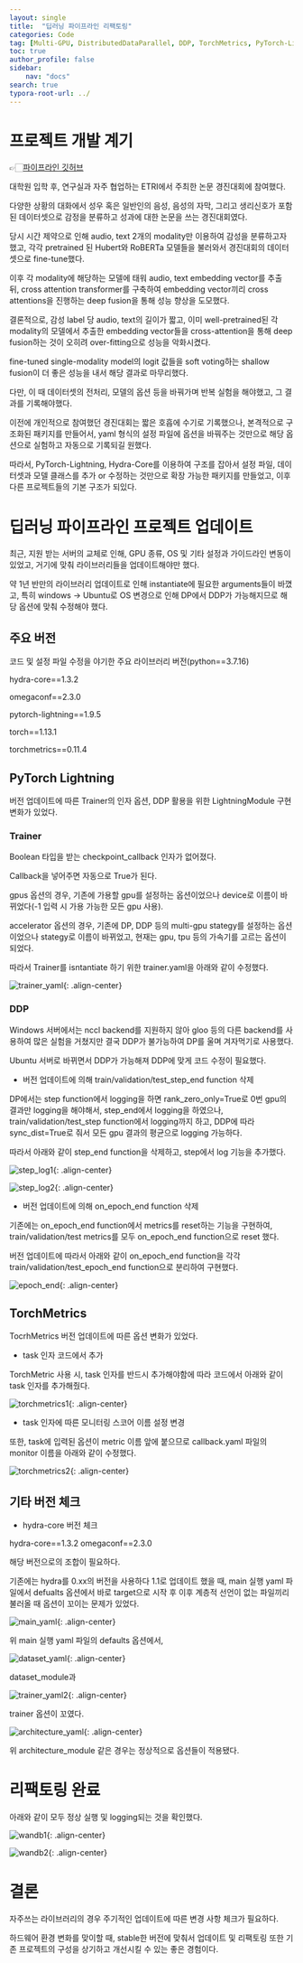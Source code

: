 ```yaml
---
layout: single
title:  "딥러닝 파이프라인 리팩토링"
categories: Code
tag: [Multi-GPU, DistributedDataParallel, DDP, TorchMetrics, PyTorch-Lightning, Hydra-core, TorchMetrics, PyTorch]
toc: true
author_profile: false
sidebar:
    nav: "docs"
search: true
typora-root-url: ../
---
```




#  프로젝트 개발 계기

👉🏻[파이프라인 깃허브](https://github.com/DimensionSTP/multimodal-transformer "처음으로 구조화한 딥러닝 파이프라인")

대학원 입학 후, 연구실과 자주 협업하는 ETRI에서 주최한 논문 경진대회에 참여했다.

다양한 상황의 대화에서 성우 혹은 일반인의 음성, 음성의 자막, 그리고 생리신호가 포함된 데이터셋으로 감정을 분류하고 성과에 대한 논문을 쓰는 경진대회였다.

당시 시간 제약으로 인해 audio, text 2개의 modality만 이용하여 감성을 분류하고자 했고, 각각 pretrained 된 Hubert와 RoBERTa 모델들을 불러와서 경진대회의 데이터셋으로 fine-tune했다. 

이후 각 modality에 해당하는 모델에 태워 audio, text embedding vector를 추출 뒤, cross attention transformer를 구축하여 embedding vector끼리 cross attentions을 진행하는 deep fusion을 통해 성능 향상을 도모했다.

결론적으로, 감성 label 당 audio, text의 길이가 짧고, 이미 well-pretrained된 각 modality의 모델에서 추출한 embedding vector들을 cross-attention을 통해 deep fusion하는 것이 오히려 over-fitting으로 성능을 악화시켰다.

fine-tuned single-modality model의 logit 값들을 soft voting하는 shallow fusion이 더 좋은 성능을 내서 해당 결과로 마무리했다.



다만, 이 때 데이터셋의 전처리, 모델의 옵션 등을 바꿔가며 반복 실험을 해야했고, 그 결과를 기록해야했다.

이전에 개인적으로 참여했던 경진대회는 짧은 호흡에 수기로 기록했으나, 본격적으로 구조화된 패키지를 만들어서, yaml 형식의 설정 파일에 옵션을 바꿔주는 것만으로 해당 옵션으로 실험하고 자동으로 기록되길 원했다.

따라서, PyTorch-Lightning, Hydra-Core를 이용하여 구조를 잡아서 설정 파일, 데이터셋과 모델 클래스를 추가 or 수정하는 것만으로 확장 가능한 패키지를 만들었고, 이후 다른 프로젝트들의 기본 구조가 되있다.

 

# 딥러닝 파이프라인 프로젝트 업데이트

최근, 지원 받는 서버의 교체로 인해, GPU 종류, OS 및 기타 설정과 가이드라인 변동이 있었고, 거기에 맞춰 라이브러리들을 업데이트해야만 했다.

약 1년 반만의 라이브러리 업데이트로 인해 instantiate에 필요한 arguments들이 바꼈고, 특히 windows -> Ubuntu로 OS 변경으로 인해 DP에서 DDP가 가능해지므로 해당 옵션에 맞춰 수정해야 했다.



## 주요 버전

코드 및 설정 파일 수정을 야기한 주요 라이브러리 버전(python==3.7.16)

hydra-core==1.3.2

omegaconf==2.3.0

pytorch-lightning==1.9.5

torch==1.13.1

torchmetrics==0.11.4



## PyTorch Lightning

버전 업데이트에 따른 Trainer의 인자 옵션, DDP 활용을 위한 LightningModule 구현 변화가 있었다.



### Trainer

Boolean 타입을 받는 checkpoint_callback 인자가 없어졌다.

Callback을 넣어주면 자동으로 True가 된다.

gpus 옵션의 경우, 기존에 가용할 gpu를 설정하는 옵션이었으나 device로 이름이 바뀌었다(-1 입력 시 가용 가능한 모든 gpu 사용).

accelerator 옵션의 경우, 기존에 DP, DDP 등의 multi-gpu stategy를 설정하는 옵션이었으나 stategy로 이름이 바뀌었고, 현재는 gpu, tpu 등의 가속기를 고르는 옵션이 되었다.

따라서 Trainer를 isntantiate 하기 위한 trainer.yaml을 아래와 같이 수정했다.

![trainer_yaml](/images/2024-01-01-refactoring_pipeline/trainer_yaml.png){: .align-center}



### DDP

Windows 서버에서는 nccl backend를 지원하지 않아 gloo 등의 다른 backend를 사용하여 많은 실험을 거쳤지만 결국 DDP가 불가능하여 DP를 울며 겨자먹기로 사용했다. 

Ubuntu 서버로 바뀌면서 DDP가 가능해져 DDP에 맞게 코드 수정이 필요했다.



* 버전 업데이트에 의해 train/validation/test_step_end function 삭제

DP에서는 step function에서 logging을 하면 rank_zero_only=True로 0번 gpu의 결과만 logging을 해야해서, step_end에서 logging을 하였으나, train/validation/test_step function에서 logging까지 하고, DDP에 따라 sync_dist=True로 줘서 모든 gpu 결과의 평균으로 logging 가능하다.

따라서 아래와 같이 step_end function을 삭제하고, step에서 log 기능을 추가했다.

![step_log1](/images/2024-01-01-refactoring_pipeline/step_log1.png){: .align-center}

![step_log2](/images/2024-01-01-refactoring_pipeline/step_log2.png){: .align-center}



* 버전 업데이트에 의해 on_epoch_end function 삭제

기존에는 on_epoch_end function에서 metrics를 reset하는 기능을 구현하여, train/validation/test metrics를 모두 on_epoch_end function으로 reset 했다.

버전 업데이트에 따라서 아래와 같이 on_epoch_end function을 각각 train/validation/test_epoch_end function으로 분리하여 구현했다.

![epoch_end](/images/2024-01-01-refactoring_pipeline/epoch_end.png){: .align-center}



## TorchMetrics

TocrhMetrics 버전 업데이트에 따른 옵션 변화가 있었다.



* task 인자 코드에서 추가

TorchMetric 사용 시, task 인자를 반드시 추가해야함에 따라 코드에서 아래와 같이 task 인자를 추가해줬다.

![torchmetrics1](/images/2024-01-01-refactoring_pipeline/torchmetrics1.png){: .align-center}



* task 인자에 따른 모니터링 스코어 이름 설정 변경

또한, task에 입력된 옵션이 metric 이름 앞에 붙으므로 callback.yaml 파일의 monitor 이름을 아래와 같이 수정했다.

![torchmetrics2](/images/2024-01-01-refactoring_pipeline/torchmetrics2.png){: .align-center}



## 기타 버전 체크

* hydra-core 버전 체크

hydra-core==1.3.2
omegaconf==2.3.0

해당 버전으로의 조합이 필요하다.

기존에는 hydra를 0.xx의 버전을 사용하다 1.1로 업데이트 했을 때, main 실행 yaml 파일에서 defualts 옵션에서 바로 target으로 시작 후 이후 계층적 선언이 없는 파일끼리 불러올 때 옵션이 꼬이는 문제가 있었다.



![main_yaml](/images/2024-01-01-refactoring_pipeline/main_yaml.png){: .align-center}

위 main 실행 yaml 파일의 defaults 옵션에서,



![dataset_yaml](/images/2024-01-01-refactoring_pipeline/dataset_yaml.png){: .align-center}

dataset_module과



![trainer_yaml2](/images/2024-01-01-refactoring_pipeline/trainer_yaml2.png){: .align-center}

trainer 옵션이 꼬였다.



![architecture_yaml](/images/2024-01-01-refactoring_pipeline/architecture_yaml.png){: .align-center}

위 architecture_module 같은 경우는 정상적으로 옵션들이 적용됐다.



# 리팩토링 완료

아래와 같이 모두 정상 실행 및 logging되는 것을 확인했다.

![wandb1](/images/2024-01-01-refactoring_pipeline/wandb1.png){: .align-center}

![wandb2](/images/2024-01-01-refactoring_pipeline/wandb2.png){: .align-center}



# 결론

자주쓰는 라이브러리의 경우 주기적인 업데이트에 따른 변경 사항 체크가 필요하다.

하드웨어 환경 변화를 맞이할 때, stable한 버전에 맞춰서 업데이트 및 리팩토링 또한 기존 프로젝트의 구성을 상기하고 개선시킬 수 있는 좋은 경험이다.